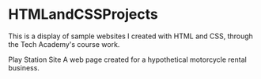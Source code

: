 # HTMLandCSSProjects
This is a display of sample websites I created with HTML and CSS, through the Tech Academy's course work.

Play Station Site
A web page created for a hypothetical motorcycle rental business.

